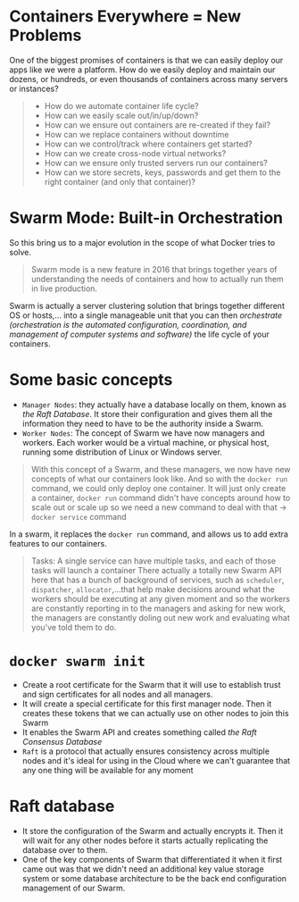 # Containers Everywhere = New Problems

One of the biggest promises of containers is that we can easily deploy our apps like we were a platform. How do we easily deploy and maintain our dozens, or hundreds, or even thousands of containers across many servers or instances?

> - How do we automate container life cycle?
> - How can we easily scale out/in/up/down?
> - How can we ensure out containers are re-created if they fail?
> - How can we replace containers without downtime
> - How can we control/track where containers get started?
> - How can we create cross-node virtual networks?
> - How can we ensure only trusted servers run our containers?
> - How can we store secrets, keys, passwords and get them to the right container (and only that container)?

# Swarm Mode: Built-in Orchestration

So this bring us to a major evolution in the scope of what Docker tries to solve.

> Swarm mode is a new feature in 2016 that brings together years of understanding the needs of containers and how to actually run them in live production.

Swarm is actually a server clustering solution that brings together different OS or hosts,... into a single manageable unit that you can then _orchestrate (orchestration is the automated configuration, coordination, and management of computer systems and software)_ the life cycle of your containers.

# Some basic concepts

- `Manager Nodes`: they actually have a database locally on them, known as _the Raft Database_. It store their configuration and gives them all the information they need to have to be the authority inside a Swarm.
- `Worker Nodes`: The concept of Swarm we have now managers and workers. Each worker would be a virtual machine, or physical host, running some distribution of Linux or Windows server.

> With this concept of a Swarm, and these managers, we now have new concepts of what our containers look like.
> And so with the `docker run` command, we could only deploy one container. It will just only create a container, `docker run` command didn't have concepts around how to scale out or scale up so we need a new command to deal with that -> `docker service` command

In a swarm, it replaces the `docker run` command, and allows us to add extra features to our containers.

> Tasks: A single service can have multiple tasks, and each of those tasks will launch a container
> There actually a totally new Swarm API here that has a bunch of background of services, such as `scheduler`, `dispatcher`, `allocator`,...that help make decisions around what the workers should be executing at any given moment and so the workers are constantly reporting in to the managers and asking for new work, the managers are constantly doling out new work and evaluating what you've told them to do.

# `docker swarm init`

- Create a root certificate for the Swarm that it will use to establish trust and sign certificates for all nodes and all managers.
- It will create a special certificate for this first manager node. Then it creates these tokens that we can actually use on other nodes to join this Swarm
- It enables the Swarm API and creates something called _the Raft Consensus Database_
- `Raft` is a protocol that actually ensures consistency across multiple nodes and it's ideal for using in the Cloud where we can't guarantee that any one thing will be available for any moment

# Raft database

- It store the configuration of the Swarm and actually encrypts it. Then it will wait for any other nodes before it starts actually replicating the database over to them.
- One of the key components of Swarm that differentiated it when it first came out was that we didn't need an additional key value storage system or some database architecture to be the back end configuration management of our Swarm.
